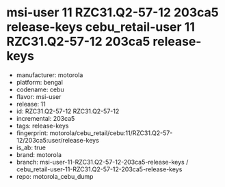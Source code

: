 # msi-user 11 RZC31.Q2-57-12 203ca5 release-keys cebu_retail-user 11 RZC31.Q2-57-12 203ca5 release-keys
- manufacturer: motorola
- platform: bengal
- codename: cebu
- flavor: msi-user
- release: 11
- id: RZC31.Q2-57-12
RZC31.Q2-57-12
- incremental: 203ca5
- tags: release-keys
- fingerprint: motorola/cebu_retail/cebu:11/RZC31.Q2-57-12/203ca5:user/release-keys
- is_ab: true
- brand: motorola
- branch: msi-user-11-RZC31.Q2-57-12-203ca5-release-keys / cebu_retail-user-11-RZC31.Q2-57-12-203ca5-release-keys
- repo: motorola_cebu_dump
